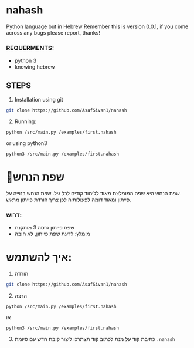 # nahash
Python language but in Hebrew
Remember this is version 0.0.1, if you come across any bugs please report, thanks!

### REQUERMENTS:
 * python 3
 * knowing hebrew


## STEPS
1. Installation
using git
```sh
git clone https://github.com/AsafSivan1/nahash
```

2. Running:
```
python /src/main.py /examples/first.nahash
```
or using python3
```
python3 /src/main.py /examples/first.nahash
```
# 🐍שפת הנחש
שפת הנחש היא שפה המומלצת מאוד ללימוד קודים לכל גיל. שפת הנחש בנוייה על פייתון ומאוד דומה לפעולותיה לכן צריך הורדת פייתון מראש.

### דרוש:
 * שפת פייתון גרסה 3 מותקנת
 * מומלץ: לדעת שפת פייתון, לא חובה
# איך להשתמש:
 1. הורדה
  ```sh
  git clone https://github.com/AsafSivan1/nahash
  ```
 2. הרצה
  ```
  python /src/main.py /examples/first.nahash
  ```
  או
  ```
  python3 /src/main.py /examples/first.nahash
  ```

3. כתיבת קוד
על מנת לכתוב קוד תצתרכו ליצור קובת חדש עם סיומת `.nahash` 
